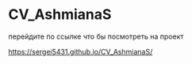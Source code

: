 # CV_AshmianaS
перейдите по ссылке что бы посмотреть на проект

https://sergei5431.github.io/CV_AshmianaS/